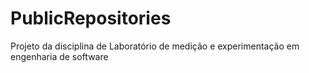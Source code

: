 # PublicRepositories
Projeto da disciplina de Laboratório de medição e experimentação em engenharia de software
